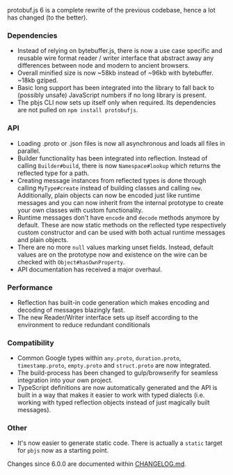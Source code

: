 protobuf.js 6 is a complete rewrite of the previous codebase, hence a lot has changed (to the better).

### Dependencies

* Instead of relying on bytebuffer.js, there is now a use case specific and reusable wire format reader / writer interface that abstract away any differences between node and modern to ancient browsers.
* Overall minified size is now ~58kb instead of ~96kb with bytebuffer. ~18kb gziped.
* Basic long support has been integrated into the library to fall back to (possibly unsafe) JavaScript numbers if no long library is present.
* The pbjs CLI now sets up itself only when required. Its dependencies are not pulled on `npm install protobufjs`.

### API

* Loading .proto or .json files is now all asynchronous and loads all files in parallel.
* Builder functionality has been integrated into reflection.
  Instead of calling `Builder#build`, there is now `Namespace#lookup` which returns the reflected type for a path.
* Creating message instances from reflected types is done through calling `MyType#create` instead of building classes and calling `new`.
  Additionally, plain objects can now be encoded just like runtime messages and you can now inherit from the internal prototype to create your own classes with custom functionality.
* Runtime messages don't have `encode` and `decode` methods anymore by default.
  These are now static methods on the reflected type respectively custom constructor and can be used with both actual runtime messages and plain objects.
* There are no more `null` values marking unset fields. Instead, default values are on the prototype now and existence on the wire can be checked with `Object#hasOwnProperty`.
* API documentation has received a major overhaul.

### Performance

* Reflection has built-in code generation which makes encoding and decoding of messages blazingly fast.
* The new Reader/Writer interface sets up itself according to the environment to reduce redundant conditionals

### Compatibility

* Common Google types within `any.proto`, `duration.proto`, `timestamp.proto`, `empty.proto` and `struct.proto` are now integrated.
* The build-process has been changed to gulp/browserify for seamless integration into your own project.
* TypeScript definitions are now automatically generated and the API is built in a way that makes it easier to work with typed dialects (i.e. working with typed reflection objects instead of just magically built messages).

### Other

* It's now easier to generate static code. There is actually a `static` target for `pbjs` now as a starting point.

Changes since 6.0.0 are documented within [CHANGELOG.md](https://github.com/dcodeIO/protobuf.js/blob/master/CHANGELOG.md).